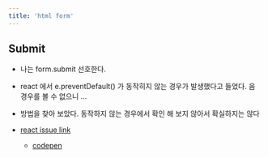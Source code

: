 ```yaml
---
title: 'html form'
---
```


## Submit

-   나는 form.submit 선호한다.
-   react 에서 e.preventDefault() 가 동작히지 않는 경우가 발생했다고 들었다. 음 경우를 볼 수 없으니 ...
-   방법을 찾아 보았다. 동작하지 않는 경우에서 확인 해 보지 않아서 확실하지는 않다

-   [react issue link](https://github.com/facebook/react/issues/11522#issuecomment-688963538)
    -   [codepen](https://codepen.io/Flam3rboy/pen/JjXpOEd)

